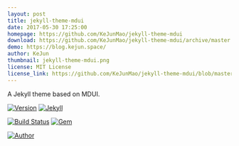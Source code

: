 ```yaml
---
layout: post
title: jekyll-theme-mdui
date: 2017-05-30 17:25:00 
homepage: https://github.com/KeJunMao/jekyll-theme-mdui
download: https://github.com/KeJunMao/jekyll-theme-mdui/archive/master.zip
demo: https://blog.kejun.space/
author: KeJun
thumbnail: jekyll-theme-mdui.png
license: MIT License
license_link: https://github.com/KeJunMao/jekyll-theme-mdui/blob/master/LICENSE.txt
---
```


A Jekyll theme based on MDUI.

[![Version](https://img.shields.io/badge/version-0.1.0-green.svg?style=flat-square)]()
[![Jekyll](https://img.shields.io/badge/Jekyll-3.4+-green.svg?style=flat-square)](https://jekyllrb.com/)

[![Build Status](https://img.shields.io/travis/KeJunMao/jekyll-theme-mdui.svg?style=flat-square)](https://travis-ci.org/KeJunMao/jekyll-theme-mdui)
[![Gem](https://img.shields.io/gem/dt/jekyll-theme-mdui.svg?style=flat-square)](https://rubygems.org/gems/jekyll-theme-mdui/)

[![Author](https://img.shields.io/badge/author-KeJun-blue.svg?style=flat-square)](https://blog.kejun.space)

